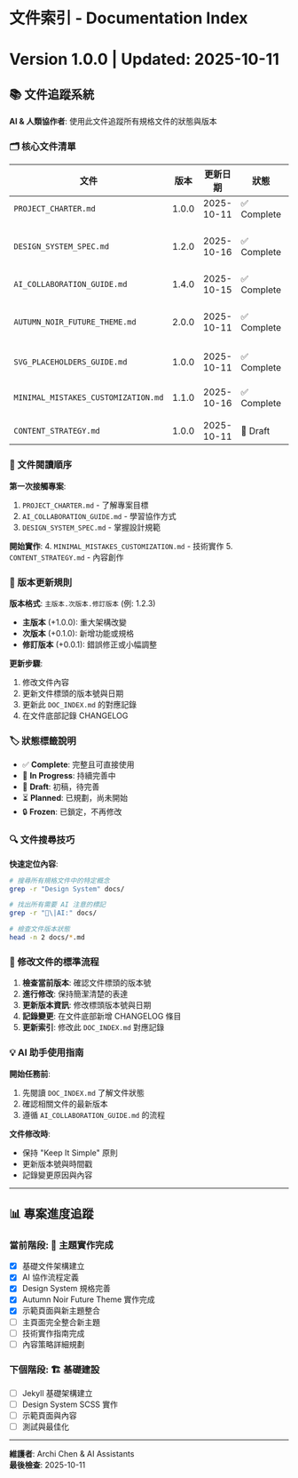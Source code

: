 # 文件索引 - Documentation Index
# Version 1.0.0 | Updated: 2025-10-11

## 📚 文件追蹤系統

**AI & 人類協作者**: 使用此文件追蹤所有規格文件的狀態與版本

### 🗂️ 核心文件清單

| 文件 | 版本 | 更新日期 | 狀態 | 用途 |
|------|------|----------|------|------|
| `PROJECT_CHARTER.md` | 1.0.0 | 2025-10-11 | ✅ Complete | 專案目標與原則 |
| `DESIGN_SYSTEM_SPEC.md` | 1.2.0 | 2025-10-16 | ✅ Complete | Fashion Editorial + Autumn Noir + Gaming Pixel + AI Future 設計系統 |
| `AI_COLLABORATION_GUIDE.md` | 1.4.0 | 2025-10-15 | ✅ Complete | AI 協作流程 |
| `AUTUMN_NOIR_FUTURE_THEME.md` | 2.0.0 | 2025-10-11 | ✅ Complete | 主題規格 (Fashion+Autumn Noir+Gaming+AI Future) |
| `SVG_PLACEHOLDERS_GUIDE.md` | 1.0.0 | 2025-10-11 | ✅ Complete | SVG 佔位符使用指南 |
| `MINIMAL_MISTAKES_CUSTOMIZATION.md` | 1.1.0 | 2025-10-16 | ✅ Complete | MM 主題客製化指南 (已同步 Dark Mode) |
| `CONTENT_STRATEGY.md` | 1.0.0 | 2025-10-11 | 📝 Draft | 內容創作規範 |

### 📖 文件閱讀順序

**第一次接觸專案**:
1. `PROJECT_CHARTER.md` - 了解專案目標
2. `AI_COLLABORATION_GUIDE.md` - 學習協作方式
3. `DESIGN_SYSTEM_SPEC.md` - 掌握設計規範

**開始實作**:
4. `MINIMAL_MISTAKES_CUSTOMIZATION.md` - 技術實作
5. `CONTENT_STRATEGY.md` - 內容創作

### 🔄 版本更新規則

**版本格式**: `主版本.次版本.修訂版本` (例: 1.2.3)
- **主版本** (+1.0.0): 重大架構改變
- **次版本** (+0.1.0): 新增功能或規格
- **修訂版本** (+0.0.1): 錯誤修正或小幅調整

**更新步驟**:
1. 修改文件內容
2. 更新文件標頭的版本號與日期
3. 更新此 `DOC_INDEX.md` 的對應記錄
4. 在文件底部記錄 CHANGELOG

### 🏷️ 狀態標籤說明

- ✅ **Complete**: 完整且可直接使用
- 🚧 **In Progress**: 持續完善中  
- 📝 **Draft**: 初稿，待完善
- ⏳ **Planned**: 已規劃，尚未開始
- 🔒 **Frozen**: 已鎖定，不再修改

### 🔍 文件搜尋技巧

**快速定位內容**:
```bash
# 搜尋所有規格文件中的特定概念
grep -r "Design System" docs/

# 找出所有需要 AI 注意的標記
grep -r "🤖\|AI:" docs/

# 檢查文件版本狀態
head -n 2 docs/*.md
```

### 📝 修改文件的標準流程

1. **檢查當前版本**: 確認文件標頭的版本號
2. **進行修改**: 保持簡潔清楚的表達
3. **更新版本資訊**: 修改標頭版本號與日期  
4. **記錄變更**: 在文件底部新增 CHANGELOG 條目
5. **更新索引**: 修改此 `DOC_INDEX.md` 對應記錄

### 💡 AI 助手使用指南

**開始任務前**:
1. 先閱讀 `DOC_INDEX.md` 了解文件狀態
2. 確認相關文件的最新版本
3. 遵循 `AI_COLLABORATION_GUIDE.md` 的流程

**文件修改時**:
- 保持 "Keep It Simple" 原則
- 更新版本號與時間戳
- 記錄變更原因與內容

---

## 📊 專案進度追蹤

### 當前階段: 🚀 主題實作完成
- [x] 基礎文件架構建立
- [x] AI 協作流程定義  
- [x] Design System 規格完善
- [x] Autumn Noir Future Theme 實作完成
- [x] 示範頁面與新主題整合
- [ ] 主頁面完全整合新主題
- [ ] 技術實作指南完成
- [ ] 內容策略詳細規劃

### 下個階段: 🏗️ 基礎建設
- [ ] Jekyll 基礎架構建立
- [ ] Design System SCSS 實作
- [ ] 示範頁面與內容
- [ ] 測試與最佳化

---

**維護者**: Archi Chen & AI Assistants  
**最後檢查**: 2025-10-11